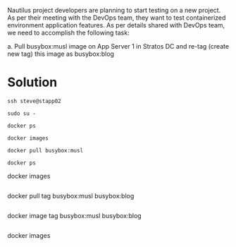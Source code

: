 Nautilus project developers are planning to start testing on a new project. As per their meeting with the DevOps team, they want to test containerized environment application features. As per details shared with DevOps team, we need to accomplish the following task:

a. Pull busybox:musl image on App Server 1 in Stratos DC and re-tag (create new tag) this image as busybox:blog

Solution
=========
```
ssh steve@stapp02
```
```
sudo su -
```
```
docker ps
```
```
docker images
```
```
docker pull busybox:musl
```
```
docker ps
```
docker images
```
```
docker pull tag busybox:musl busybox:blog
```
```
docker image tag busybox:musl busybox:blog
```
```
docker images
```
